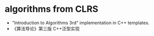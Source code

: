 algorithms from CLRS
====================
- "Introduction to Algorithms 3rd" implementation in  C++ templates.
- 《算法导论》第三版 C++泛型实现
